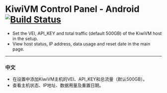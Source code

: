 # KiwiVM Control Panel - Android [![Build Status](https://travis-ci.org/fayduan/kiwivm.svg?branch=master)](https://travis-ci.org/fayduan/kiwivm)

- Set the VEI, API_KEY and total traffic (default 500GB) of the KiwiVM host in the setup.
- View host status, IP address, data usage and reset date in the main page.

---
### 中文
- 在设置中添加KiwiVM主机的VEI、API_KEY和总流量（默认500GB）。
- 查看主机状态、IP地址、数据用量及重置日期。